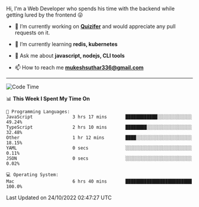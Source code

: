 Hi, I'm a Web Developer who spends his time with the backend while getting lured by the frontend 😜

- 🔭 I’m currently working on **[Quizifer](https://github.com/SutharMukesh/Quizifer/)** and would appreciate any pull requests on it.

- 🌱 I’m currently learning **redis, kubernetes**

- 💬 Ask me about **javascript, nodejs, CLI tools**

- 📫 How to reach me **mukeshsuthar336@gmail.com**

---
<!--START_SECTION:waka-->
![Code Time](http://img.shields.io/badge/Code%20Time-1%2C834%20hrs%2015%20mins-blue)

📊 **This Week I Spent My Time On** 

```text
💬 Programming Languages: 
JavaScript               3 hrs 17 mins       ████████████░░░░░░░░░░░░░   49.24% 
TypeScript               2 hrs 10 mins       ████████░░░░░░░░░░░░░░░░░   32.48% 
Other                    1 hr 12 mins        ████░░░░░░░░░░░░░░░░░░░░░   18.15% 
YAML                     0 secs              ░░░░░░░░░░░░░░░░░░░░░░░░░   0.11% 
JSON                     0 secs              ░░░░░░░░░░░░░░░░░░░░░░░░░   0.02%

💻 Operating System: 
Mac                      6 hrs 40 mins       █████████████████████████   100.0%

```


 Last Updated on 24/10/2022 02:47:27 UTC
<!--END_SECTION:waka-->
